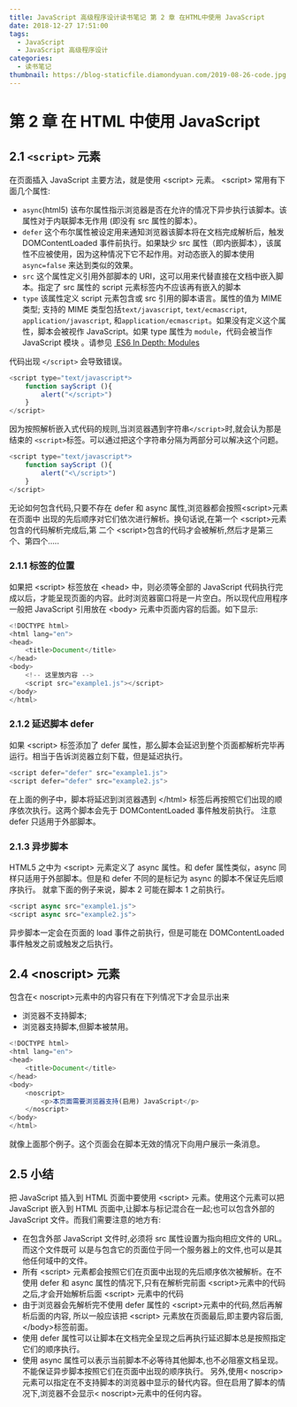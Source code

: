 ```yaml
---
title: JavaScript 高级程序设计读书笔记 第 2 章 在HTML中使用 JavaScript
date: 2018-12-27 17:51:00
tags:
  - JavaScript
  - JavaScript 高级程序设计
categories:
  - 读书笔记
thumbnail: https://blog-staticfile.diamondyuan.com/2019-08-26-code.jpg
---
```


# 第 2 章 在 HTML 中使用 JavaScript

## 2.1 `<script>` 元素

在页面插入 JavaScript 主要方法，就是使用 <script\> 元素。 <script\> 常用有下面几个属性:

- `async`(html5) 该布尔属性指示浏览器是否在允许的情况下异步执行该脚本。该属性对于内联脚本无作用 (即没有 src 属性的脚本）。
- `defer` 这个布尔属性被设定用来通知浏览器该脚本将在文档完成解析后，触发 DOMContentLoaded 事件前执行。如果缺少 src 属性（即内嵌脚本），该属性不应被使用，因为这种情况下它不起作用。对动态嵌入的脚本使用 `async=false` 来达到类似的效果。
- `src` 这个属性定义引用外部脚本的 URI，这可以用来代替直接在文档中嵌入脚本。指定了 src 属性的 script 元素标签内不应该再有嵌入的脚本
- `type` 该属性定义 script 元素包含或 src 引用的脚本语言。属性的值为 MIME 类型; 支持的 MIME 类型包括`text/javascript`, `text/ecmascript`, `application/javascript`, 和`application/ecmascript`。如果没有定义这个属性，脚本会被视作 JavaScript。如果 type 属性为 `module`，代码会被当作 JavaScript 模块 。请参见 [ ES6 In Depth: Modules](https://hacks.mozilla.org/2015/08/es6-in-depth-modules/ "ES6 In Depth: Modules")

代码出现 `</script>` 会导致错误。

```js
<script type="text/javascript*>
	function sayScript (){
		alert("</script>")
	}
</script>
```

因为按照解析嵌入式代码的规则,当浏览器遇到字符串`</script>`时,就会认为那是结束的 `<script>`标签。可以通过把这个字符串分隔为两部分可以解决这个问题。

```js
<script type="text/javascript*>
	function sayScript (){
		alert("<\/script>")
	}
</script>
```

无论如何包含代码,只要不存在 defer 和 async 属性,浏览器都会按照<script\>元素在页面中 出现的先后顺序对它们依次进行解析。换句话说,在第一个 <script\>元素包含的代码解析完成后,第 二个 <script\>包含的代码才会被解析,然后才是第三个、第四个…..

### 2.1.1 标签的位置

如果把 <script\> 标签放在 <head\> 中，则必须等全部的 JavaScript 代码执行完成以后，才能呈现页面的内容。此时浏览器窗口将是一片空白。所以现代应用程序一般把 JavaScript 引用放在 <body\> 元素中页面内容的后面。如下显示:

```js
<!DOCTYPE html>
<html lang="en">
<head>
    <title>Document</title>
</head>
<body>
    <!-- 这里放内容 -->
	<script src="example1.js"></script>
</body>
</html>
```

### 2.1.2 延迟脚本 defer

如果 <script\> 标签添加了 defer 属性，那么脚本会延迟到整个页面都解析完毕再运行。相当于告诉浏览器立刻下载，但是延迟执行。

```js
<script defer="defer" src="example1.js">
<script defer="defer" src="example2.js">
```

在上面的例子中，脚本将延迟到浏览器遇到 </html\> 标签后再按照它们出现的顺序依次执行。这两个脚本会先于 DOMContentLoaded 事件触发前执行。
注意 defer 只适用于外部脚本。

### 2.1.3 异步脚本

HTML5 之中为 <script\> 元素定义了 async 属性。和 defer 属性类似，async 同样只适用于外部脚本。但是和 defer 不同的是标记为 async 的脚本不保证先后顺序执行。
就拿下面的例子来说，脚本 2 可能在脚本 1 之前执行。

```js
<script async src="example1.js">
<script async src="example2.js">
```

异步脚本一定会在页面的 load 事件之前执行，但是可能在 DOMContentLoaded 事件触发之前或触发之后执行。

## 2.4 <noscript\> 元素

包含在< noscript\>元素中的内容只有在下列情况下才会显示出来

- 浏览器不支持脚本;
- 浏览器支持脚本,但脚本被禁用。

```js
<!DOCTYPE html>
<html lang="en">
<head>
    <title>Document</title>
</head>
<body>
	<noscript>
		<p>本页面需要浏览器支持(启用) JavaScript</p>
	</noscript>
</body>
</html>
```

就像上面那个例子。这个页面会在脚本无效的情况下向用户展示一条消息。

## 2.5 小结

把 JavaScript 插入到 HTML 页面中要使用 <script\> 元素。使用这个元素可以把 JavaScript 嵌入到 HTML 页面中,让脚本与标记混合在一起;也可以包含外部的 JavaScript 文件。而我们需要注意的地方有:

- 在包含外部 JavaScript 文件时,必须将 src 属性设置为指向相应文件的 URL。而这个文件既可 以是与包含它的页面位于同一个服务器上的文件,也可以是其他任何域中的文件。
- 所有 <script\> 元素都会按照它们在页面中出现的先后顺序依次被解析。在不使用 defer 和 async 属性的情况下,只有在解析完前面 <script\>元素中的代码之后,才会开始解析后面 <script\> 元素中的代码
- 由于浏览器会先解析完不使用 defer 属性的 <script\>元素中的代码,然后再解析后面的内容, 所以一般应该把 <script\> 元素放在页面最后,即主要内容后面,</body\>标签前面。
- 使用 defer 属性可以让脚本在文档完全呈现之后再执行延迟脚本总是按照指定它们的顺序执行。
- 使用 async 属性可以表示当前脚本不必等待其他脚本,也不必阻塞文档呈现。不能保证异步脚本按照它们在页面中出现的顺序执行。
  另外,使用< noscrip\>元素可以指定在不支持脚本的浏览器中显示的替代内容。但在启用了脚本的情况下,浏览器不会显示< noscript\>元素中的任何内容。
